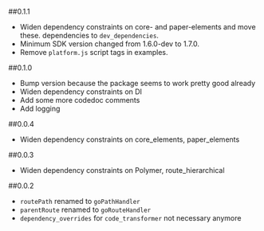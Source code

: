 ##0.1.1
- Widen dependency constraints on core- and paper-elements and move these.
dependencies to `dev_dependencies`.
- Minimum SDK version changed from 1.6.0-dev to 1.7.0.
- Remove `platform.js` script tags in examples.

##0.1.0
- Bump version because the package seems to work pretty good already
- Widen dependency constraints on DI
- Add some more codedoc comments
- Add logging

##0.0.4
- Widen dependency constraints on core_elements, paper_elements

##0.0.3
- Widen dependency constraints on Polymer, route_hierarchical

##0.0.2
- `routePath` renamed to `goPathHandler`
- `parentRoute` renamed to `goRouteHandler`
- `dependency_overrides` for `code_transformer` not necessary anymore

